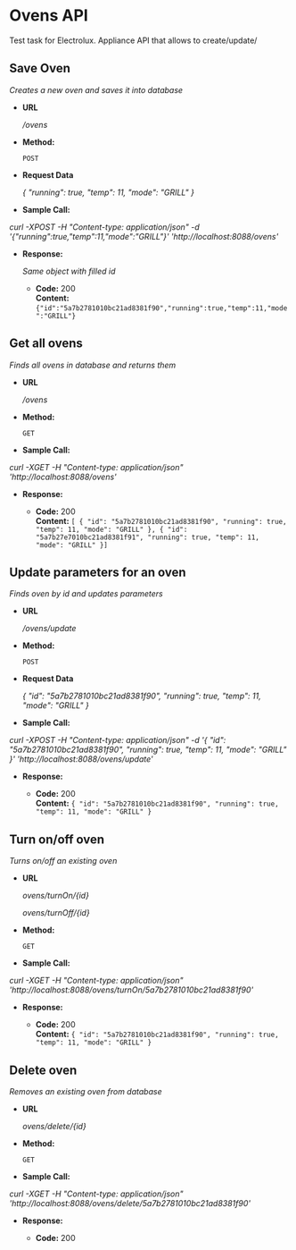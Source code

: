 # Ovens API

Test task for Electrolux.
Appliance API that allows to create/update/

**Save Oven**
----
 _Creates a new oven and saves it into database_

* **URL**

  _/ovens_

* **Method:**
  
  `POST`
  
* **Request Data**

  _{
	"running": true,
	"temp": 11,
	"mode": "GRILL"
 }_

* **Sample Call:**

 _curl -XPOST -H "Content-type: application/json" -d '{"running":true,"temp":11,"mode":"GRILL"}' 'http://localhost:8088/ovens'_ 

* **Response:**
  
  _Same object with filled id_

  * **Code:** 200 <br />
    **Content:** `{"id":"5a7b2781010bc21ad8381f90","running":true,"temp":11,"mode":"GRILL"}`
 
 **Get all ovens**
----
 _Finds all ovens in database and returns them_

* **URL**

  _/ovens_

* **Method:**
  
  `GET`

* **Sample Call:**

 _curl -XGET -H "Content-type: application/json" 'http://localhost:8088/ovens'_ 

* **Response:**
  
  * **Code:** 200 <br />
    **Content:** `[
    {
        "id": "5a7b2781010bc21ad8381f90",
        "running": true,
        "temp": 11,
        "mode": "GRILL"
    },
    {
        "id": "5a7b27e7010bc21ad8381f91",
        "running": true,
        "temp": 11,
        "mode": "GRILL"
    }]`
 
 **Update parameters for an oven**
----
 _Finds oven by id and updates parameters_

* **URL**

  _/ovens/update_

* **Method:**
  
  `POST`
  
* **Request Data**

  _{
  "id": "5a7b2781010bc21ad8381f90",
	"running": true,
	"temp": 11,
	"mode": "GRILL"
 }_

* **Sample Call:**

 _curl -XPOST -H "Content-type: application/json" -d '{
        "id": "5a7b2781010bc21ad8381f90",
        "running": true,
        "temp": 11,
        "mode": "GRILL"
    }' 'http://localhost:8088/ovens/update'_ 

* **Response:**

  * **Code:** 200 <br />
    **Content:** `{
        "id": "5a7b2781010bc21ad8381f90",
        "running": true,
        "temp": 11,
        "mode": "GRILL"
    }`

    
**Turn on/off oven**
----
 _Turns on/off an existing oven_

* **URL**

  _ovens/turnOn/{id}_
  
  _ovens/turnOff/{id}_

* **Method:**
  
  `GET`
   
* **Sample Call:**

 _curl -XGET -H "Content-type: application/json" 'http://localhost:8088/ovens/turnOn/5a7b2781010bc21ad8381f90'_  
 
* **Response:**

  * **Code:** 200 <br />
    **Content:** `{
    "id": "5a7b2781010bc21ad8381f90",
    "running": true,
    "temp": 11,
    "mode": "GRILL"
}`

**Delete oven**
----
 _Removes an existing oven from database_

* **URL**

  _ovens/delete/{id}_
 
* **Method:**
  
  `GET`
   
* **Sample Call:**

 _curl -XGET -H "Content-type: application/json" 'http://localhost:8088/ovens/delete/5a7b2781010bc21ad8381f90'_  
 
* **Response:**

  * **Code:** 200 <br />

 
